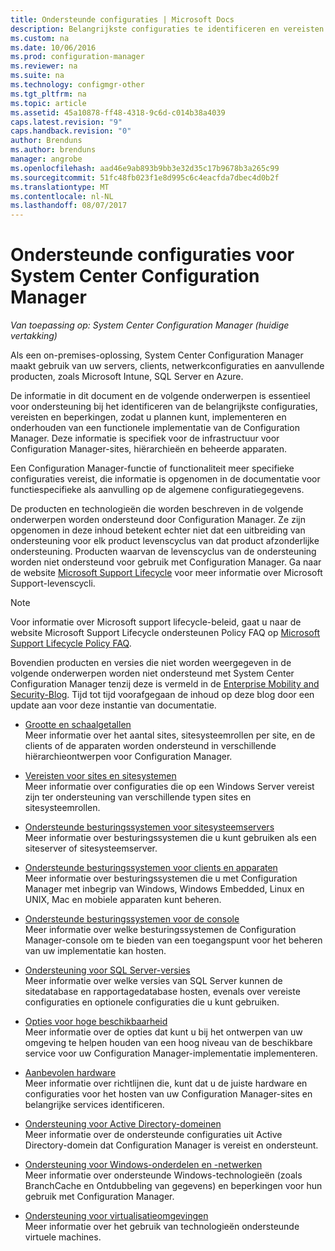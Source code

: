 ```yaml
---
title: Ondersteunde configuraties | Microsoft Docs
description: Belangrijkste configuraties te identificeren en vereisten zodat u plannen kunt, implementeren en onderhouden van een functionele implementatie van System Center Configuration Manager.
ms.custom: na
ms.date: 10/06/2016
ms.prod: configuration-manager
ms.reviewer: na
ms.suite: na
ms.technology: configmgr-other
ms.tgt_pltfrm: na
ms.topic: article
ms.assetid: 45a10878-ff48-4318-9c6d-c014b38a4039
caps.latest.revision: "9"
caps.handback.revision: "0"
author: Brenduns
ms.author: brenduns
manager: angrobe
ms.openlocfilehash: aad46e9ab893b9bb3e32d35c17b9678b3a265c99
ms.sourcegitcommit: 51fc48fb023f1e8d995c6c4eacfda7dbec4d0b2f
ms.translationtype: MT
ms.contentlocale: nl-NL
ms.lasthandoff: 08/07/2017
---
```

# <a name="supported-configurations-for-system-center-configuration-manager"></a>Ondersteunde configuraties voor System Center Configuration Manager

*Van toepassing op: System Center Configuration Manager (huidige vertakking)*

Als een on-premises-oplossing, System Center Configuration Manager maakt gebruik van uw servers, clients, netwerkconfiguraties en aanvullende producten, zoals Microsoft Intune, SQL Server en Azure.

De informatie in dit document en de volgende onderwerpen is essentieel voor ondersteuning bij het identificeren van de belangrijkste configuraties, vereisten en beperkingen, zodat u plannen kunt, implementeren en onderhouden van een functionele implementatie van de Configuration Manager.  Deze informatie is specifiek voor de infrastructuur voor Configuration Manager-sites, hiërarchieën en beheerde apparaten.

Een Configuration Manager-functie of functionaliteit meer specifieke configuraties vereist, die informatie is opgenomen in de documentatie voor functiespecifieke als aanvulling op de algemene configuratiegegevens.  

 De producten en technologieën die worden beschreven in de volgende onderwerpen worden ondersteund door Configuration Manager. Ze zijn opgenomen in deze inhoud betekent echter niet dat een uitbreiding van ondersteuning voor elk product levenscyclus van dat product afzonderlijke ondersteuning. Producten waarvan de levenscyclus van de ondersteuning worden niet ondersteund voor gebruik met Configuration Manager. Ga naar de website [Microsoft Support Lifecycle](http://go.microsoft.com/fwlink/p/?LinkId=208270) voor meer informatie over Microsoft Support-levenscycli.  

> [!NOTE]  
>  Voor informatie over Microsoft support lifecycle-beleid, gaat u naar de website Microsoft Support Lifecycle ondersteunen Policy FAQ op [Microsoft Support Lifecycle Policy FAQ](http://go.microsoft.com/fwlink/p/?LinkId=31976).  

 Bovendien producten en versies die niet worden weergegeven in de volgende onderwerpen worden niet ondersteund met System Center Configuration Manager tenzij deze is vermeld in de [Enterprise Mobility and Security-Blog](https://blogs.technet.microsoft.com/enterprisemobility/).  Tijd tot tijd voorafgegaan de inhoud op deze blog door een update aan voor deze instantie van documentatie.


-  [Grootte en schaalgetallen](../../../core/plan-design/configs/size-and-scale-numbers.md)  
Meer informatie over het aantal sites, sitesysteemrollen per site, en de clients of de apparaten worden ondersteund in verschillende hiërarchieontwerpen voor Configuration Manager.

-  [Vereisten voor sites en sitesystemen](../../../core/plan-design/configs/site-and-site-system-prerequisites.md)  
Meer informatie over configuraties die op een Windows Server vereist zijn ter ondersteuning van verschillende typen sites en sitesysteemrollen.

-  [Ondersteunde besturingssystemen voor sitesysteemservers](../../../core/plan-design/configs/supported-operating-systems-for-site-system-servers.md)  
Meer informatie over besturingssystemen die u kunt gebruiken als een siteserver of sitesysteemserver.

-  [Ondersteunde besturingssystemen voor clients en apparaten](../../../core/plan-design/configs/supported-operating-systems-for-clients-and-devices.md)  
Meer informatie over besturingssystemen die u met Configuration Manager met inbegrip van Windows, Windows Embedded, Linux en UNIX, Mac en mobiele apparaten kunt beheren.

-  [Ondersteunde besturingssystemen voor de console](../../../core/plan-design/configs/supported-operating-systems-consoles.md)  
Meer informatie over welke besturingssystemen de Configuration Manager-console om te bieden van een toegangspunt voor het beheren van uw implementatie kan hosten.  

-  [Ondersteuning voor SQL Server-versies](../../../core/plan-design/configs/support-for-sql-server-versions.md)  
Meer informatie over welke versies van SQL Server kunnen de sitedatabase en rapportagedatabase hosten, evenals over vereiste configuraties en optionele configuraties die u kunt gebruiken.

-  [Opties voor hoge beschikbaarheid](../../../protect/understand/high-availability-options.md)  
Meer informatie over de opties dat kunt u bij het ontwerpen van uw omgeving te helpen houden van een hoog niveau van de beschikbare service voor uw Configuration Manager-implementatie implementeren.

-  [Aanbevolen hardware](../../../core/plan-design/configs/recommended-hardware.md)  
Meer informatie over richtlijnen die, kunt dat u de juiste hardware en configuraties voor het hosten van uw Configuration Manager-sites en belangrijke services identificeren.

-  [Ondersteuning voor Active Directory-domeinen](../../../core/plan-design/configs/support-for-active-directory-domains.md)  
Meer informatie over de ondersteunde configuraties uit Active Directory-domein dat Configuration Manager is vereist en ondersteunt.

-  [Ondersteuning voor Windows-onderdelen en -netwerken](../../../core/plan-design/configs/support-for-windows-features-and-networks.md)  
Meer informatie over ondersteunde Windows-technologieën (zoals BranchCache en Ontdubbeling van gegevens) en beperkingen voor hun gebruik met Configuration Manager.

-  [Ondersteuning voor virtualisatieomgevingen](../../../core/plan-design/configs/support-for-virtualization-environments.md)  
Meer informatie over het gebruik van technologieën ondersteunde virtuele machines.
